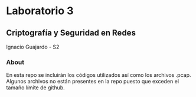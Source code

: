 # Laboratorio 3

## Criptografía y Seguridad en Redes

Ignacio Guajardo - S2

### About

En esta repo se incluirán los códigos utilizados así como los archivos .pcap. Algunos archivos no están presentes en la repo puesto que exceden el tamaño límite de github.
